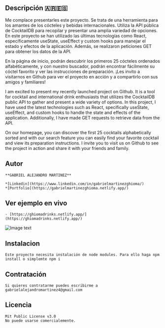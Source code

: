 ## Descripción  🇦🇷🇪🇸

  Me complace presentarles este proyecto. Se trata de una herramienta para los amantes de los cócteles y bebidas internacionales. Utiliza la API pública de CocktailDB para recopilar y presentar una amplia variedad de opciones. En este proyecto se han utilizado las últimas tecnologías como React, específicamente useState, useEffect y custom hooks para manejar el estado y efectos de la aplicación. Además, se realizaron peticiones GET para obtener los datos de la API.

 En la página de inicio, podrán descubrir los primeros 25 cócteles ordenados alfabéticamente, y con nuestro buscador, podrán encontrar fácilmente su cóctel favorito y ver las instrucciones de preparación. ¡Les invito a visitarnos en Github para ver el proyecto en acción y a compartirlo con sus amigos y familiares!



  I am excited to present my recently launched project on Github. It is a tool for cocktail and international drink enthusiasts that utilizes the CocktailDB public API to gather and present a wide variety of options. In this project, I have used the latest technologies such as React, specifically useState, useEffect, and custom hooks to handle the state and effects of the application. Additionally, I have made GET requests to retrieve data from the API.

  On our homepage, you can discover the first 25 cocktails alphabetically sorted and with our search feature you can easily find your favorite cocktail and view its preparation instructions. I invite you to visit us on Github to see the project in action and share it with your friends and family.

## Autor 

	**GABRIEL ALEJANDRO MARTINEZ**

	*[Linkedin](https://www.linkedin.com/in/gabrielmartinezghioma/)
	*[Portfolio](https://gabrielmartinezghioma.netlify.app/)

## Ver ejemplo en vivo

	- [https://ghiomadrinks.netlify.app/](https://ghiomadrinks.netlify.app/)
![Image text](https://github.com/gabrielmartinezghioma/ReactAcademloWoork2/blob/main/public/screen.png)

## Instalacion 

	Este proyecto necesita instalación de node modules. Para ello haga npm install o simplemte npm i 

## Contratación 
	Si quieres contratarme puedes escribirme a gabrielalejandromartinez4@gmail.com

## Licencia

	Mit Public License v3.0
	No puede usarse comercialemente.
